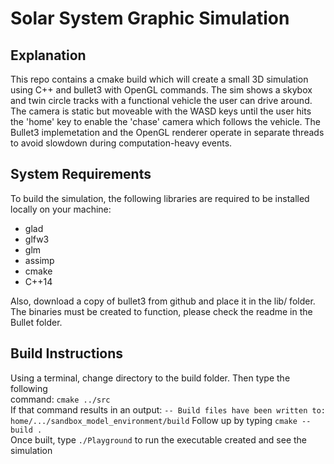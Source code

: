# Solar System Graphic Simulation

## Explanation

This repo contains a cmake build which will create a small 3D simulation
using C++ and bullet3 with OpenGL commands. The sim shows a skybox and twin circle tracks with a functional vehicle the user can drive around.
The camera is static but moveable with the WASD keys until the user hits the 'home' key to enable the 'chase' camera which follows the vehicle. The Bullet3 implemetation and the OpenGL renderer operate in separate threads to avoid slowdown during computation-heavy events.

## System Requirements

To build the simulation, the following libraries are required to be installed  
locally on your machine:  
- glad
- glfw3
- glm
- assimp
- cmake
- C++14

Also, download a copy of bullet3 from github and place it in the lib/ folder. The binaries must be created to function, please check the readme in the Bullet folder.

## Build Instructions

Using a terminal, change directory to the build folder. Then type the following  
command: `cmake ../src`  
If that command results in an output:
`-- Build files have been written to: home/.../sandbox_model_environment/build`
Follow up by typing `cmake --build .`  
Once built, type `./Playground` to run the executable created and see the simulation
